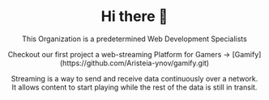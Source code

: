 ## <h1 align="center">Hi there 👋 </h1>

<p align="center">This Organization is a predetermined Web Development Specialists
</p>

<p align="center"> Checkout our first project a web-streaming Platform for Gamers → [Gamify](https://github.com/Aristeia-ynov/gamify.git)
</p>

<p align="center">Streaming is a way to send and receive data continuously over a network.
  <br /> 
It allows content to start playing while the rest of the data is still in transit.
</p>

<!--

**Here are some ideas to get you started:**

🙋‍♀️ A short introduction - what is your organization all about?
🌈 Contribution guidelines - how can the community get involved?
👩‍💻 Useful resources - where can the community find your docs? Is there anything else the community should know?
🍿 Fun facts - what does your team eat for breakfast?
🧙 Remember, you can do mighty things with the power of [Markdown](https://docs.github.com/github/writing-on-github/getting-started-with-writing-and-formatting-on-github/basic-writing-and-formatting-syntax)
-->
